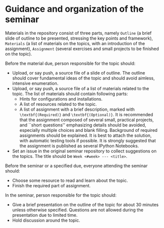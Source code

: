# Guidance and organization of the seminar

Materials in the repository consist of three parts, namely `Outline`
(a brief slide of outline to be presented, stressing the key points
and framework), `Materials` (a list of materials on the topics, with
an introduction of the assignment), `Assignment` (several exercises
and small projects to be finished on the topic).

Before the material due, person responsible for the topic should:
- Upload, or say push, a source file of a slide of outline. The outline should
cover fundamental ideas of the topic and should avoid aimless, intensive enumeration.
- Upload, or say push, a source file of a list of materials related to
the topic. The list of materials should contain following parts:
    - Hints for configurations and installations.
    - A list of resources related to the topic.
    - A list of assignment with a brief description, marked with `\textbf{(Required)}` and
    `\textbf{(Optional)}`. It is recommended that the assignment composed
    of several small, practical projects, and ``short questions'' emphasizing
    details should be avoided, especially multiple choices and blank filling.
    Background of required assignments should be explained. It is best to
    attach the solution, with automatic testing tools if possible. It is strongly
    suggested that the assignment is published as several IPython Notebooks.
- Set an issue in the original seminar repository to collect suggestions
on the topics. The title should be `Week <#week> --- <title>`.

Before the seminar or a specified due, everyone attending the seminar should:
- Choose some resource to read and learn about the topic.
- Finish the required part of assignment.

In the seminar, person responsible for the topic should:
- Give a brief presentation on the outline of the topic for about 30 minutes unless otherwise specified. Questions are
not allowed during the presentation due to limited time.
- Hold discussion around the topic.
